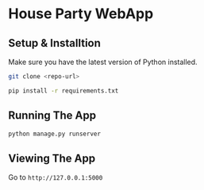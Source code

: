 # House Party WebApp

## Setup & Installtion

Make sure you have the latest version of Python installed.

```bash
git clone <repo-url>
```

```bash
pip install -r requirements.txt
```

## Running The App

```bash
python manage.py runserver
```

## Viewing The App
Go to `http://127.0.0.1:5000`